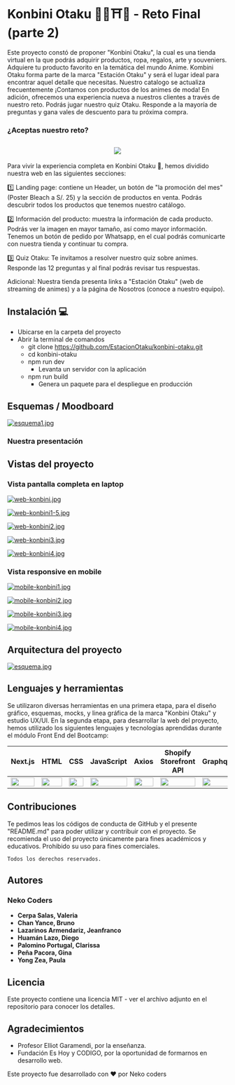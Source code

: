 # Konbini Otaku 💬🛒⛩️🎌 - Reto Final (parte 2)

Este proyecto constó de proponer "Konbini Otaku", la cual es una tienda virtual en la que podrás adquirir productos, ropa, regalos, arte y souveniers. Adquiere tu producto favorito en la temática del mundo Anime. Kombini Otaku forma parte de la marca "Estación Otaku" y será el lugar ideal para encontrar aquel detalle que necesitas. Nuestro catalogo se actualiza frecuentemente ¡Contamos con productos de los animes de moda! En adición, ofrecemos una experiencia nueva a nuestros clientes a través de nuestro reto. Podrás jugar nuestro quiz Otaku. Responde a la mayoría de preguntas y gana vales de descuento para tu próxima compra.

### ¿Aceptas nuestro reto?

<h2 align="center"> <img src="https://i.postimg.cc/QM4tjzT9/logo-konbini.jpg)](https://postimg.cc/HJMH2B3d"></h2>

Para vivir la experiencia completa en Konbini Otaku 🛒, hemos dividido nuestra web en las siguientes secciones:

1️⃣ Landing page: contiene un Header, un botón de "la promoción del mes" (Poster Bleach a S/. 25) y la sección de productos en venta. Podrás descubrir todos los productos que tenemos nuestro catálogo.

2️⃣ Información del producto: muestra la información de cada producto. Podrás ver la imagen en mayor tamaño, así como mayor información. Tenemos un botón de pedido por Whatsapp, en el cual podrás comunicarte con nuestra tienda y continuar tu compra.

3️⃣ Quiz Otaku: Te invitamos a resolver nuestro quiz sobre animes. Responde las 12 preguntas y al final podrás revisar tus respuestas.

Adicional: Nuestra tienda presenta links a "Estación Otaku" (web de streaming de animes) y a la página de Nosotros (conoce a nuestro equipo).

## Instalación 💻
- Ubicarse en la carpeta del proyecto
- Abrir la terminal de comandos
  - git clone https://github.com/EstacionOtaku/konbini-otaku.git
  - cd konbini-otaku
  - npm run dev
    - Levanta un servidor con la aplicación
  - npm run build
    - Genera un paquete para el despliegue en producción
     
## Esquemas / Moodboard
      
[![esquema1.jpg](https://i.postimg.cc/Y9PjW1WS/esquema1.jpg)](https://postimg.cc/tZhX0nD0)
           
### Nuestra presentación



## Vistas del proyecto

### Vista pantalla completa en laptop
         
[![web-konbini.jpg](https://i.postimg.cc/j2ZcnVg5/web-konbini.jpg)](https://postimg.cc/300mzqH5)

[![web-konbini1-5.jpg](https://i.postimg.cc/DwwsN5QK/web-konbini1-5.jpg)](https://postimg.cc/SJHJ26tZ)
          
[![web-konbini2.jpg](https://i.postimg.cc/zvkbtRVB/web-konbini2.jpg)](https://postimg.cc/K3R84j7S)
      
[![web-konbini3.jpg](https://i.postimg.cc/kXwMGj7p/web-konbini3.jpg)](https://postimg.cc/nCjfwGj4)
         
[![web-konbini4.jpg](https://i.postimg.cc/Hx4DKxxh/web-konbini4.jpg)](https://postimg.cc/LYXbgmjt)
       
### Vista responsive en mobile
    
[![mobile-konbini1.jpg](https://i.postimg.cc/pVCMJp39/mobile-konbini1.jpg)](https://postimg.cc/vD4KQHYM)
        
[![mobile-konbini2.jpg](https://i.postimg.cc/XNQtytyd/mobile-konbini2.jpg)](https://postimg.cc/PNvSg3y5)
        
[![mobile-konbini3.jpg](https://i.postimg.cc/25v59BtD/mobile-konbini3.jpg)](https://postimg.cc/4KfZmnZL)
      
[![mobile-konbini4.jpg](https://i.postimg.cc/gjyRCTBG/mobile-konbini4.jpg)](https://postimg.cc/vxBc93sK)
      
## Arquitectura del proyecto
      
[![esquema.jpg](https://i.postimg.cc/GhX38Pnn/esquema.jpg)](https://postimg.cc/zVRY4gfx)
                 
## Lenguajes y herramientas
Se utilizaron diversas herramientas en una primera etapa, para el diseño gráfico, esquemas, mocks, y linea gráfica de la marca "Konbini Otaku" y estudio UX/UI.
En la segunda etapa, para desarrollar la web del proyecto, hemos utilizado los siguientes lenguajes y tecnologías aprendidas durante el módulo Front End del Bootcamp:

<table>
    <thead>
      <tr>
        <th>Next.js</th>
        <th>HTML</th>
        <th>CSS</th>
        <th>JavaScript</th>
        <th>Axios</th>
        <th>Shopify Storefront API</th>
        <th>Graphql</th>
        <th>React Icons</th>   
        <th>Tailwind CSS</th>   
        <th>Figma</th>
        <th>Photoshop</th>
        <th>Nano ID</th>     
      </tr>
    </thead>
    <tbody>
      <tr>
        <td>
          <img src="https://encrypted-tbn0.gstatic.com/images?q=tbn:ANd9GcTKwA9TLFYITFJKMFqenvcFPqVtd4z-yyjkVV8FRVx1wXLWku2sSqFyYVQ5lwtmxtxJGFk&usqp=CAU" width="100%" />
        </td>
        <td>
          <img src="https://i.postimg.cc/rF6WrLjr/html.png" width="100%" />
        </td>
        <td>
          <img src="https://upload.wikimedia.org/wikipedia/commons/thumb/d/d5/CSS3_logo_and_wordmark.svg/544px-CSS3_logo_and_wordmark.svg.png" width="100%" />
        </td>
        <td>
          <img
            src="https://eduliticas.com/wp-content/uploads/2018/01/Javascript-shield.png" width="100%" />
        </td>         
        <td>
          <img
            src="https://www.carepredict.com/wp-content/uploads/2020/06/Axios-logo.png" width="100%" />
        </td>
        <td>
          <img
            src="https://cdn.shopify.com/assets/images/logos/shopify-bag.png" width="100%" />
        </td>
        <td>
          <img
            src="https://www.returngis.net/wp-content/uploads/2019/08/graphql-logo.png" width="100%" />
        </td>
        <td>
          <img            src="https://camo.githubusercontent.com/48d099290b4cb2d7937bcd96e8497cf1845b54a810a6432c70cf944b60b40c77/68747470733a2f2f7261776769742e636f6d2f676f72616e67616a69632f72656163742d69636f6e732f6d61737465722f72656163742d69636f6e732e737667" width="100%" />
        </td>    
        <td>
          <img
            src="https://upload.wikimedia.org/wikipedia/commons/thumb/d/d5/Tailwind_CSS_Logo.svg/2048px-Tailwind_CSS_Logo.svg.png" width="100%" />
        </td>       
        <td>
          <img src="https://cdn.iconscout.com/icon/free/png-256/figma-3628771-3030133.png" width="100%" />
        </td>
        <td>
          <img src="https://logodix.com/logo/1074347.png" width="100%" />
        </td> 
        <td>
          <img src="https://i.postimg.cc/KzQYK9jL/nano-id.jpg" width="100%" />
        </td>     
      </tr>
    </tbody>
</table>

## Contribuciones

Te pedimos leas los códigos de conducta de GitHub y el presente "README.md" para poder utilizar y contribuir con el proyecto. Se recomienda el uso del proyecto únicamente para fines académicos y educativos. Prohibido su uso para fines comerciales.
  
```
Todos los derechos reservados.
```
  
## Autores
### Neko Coders

- **Cerpa Salas, Valeria**
- **Chan Yance, Bruno**
- **Lazarinos Armendariz, Jeanfranco**
- **Huamán Lazo, Diego**
- **Palomino Portugal, Clarissa**
- **Peña Pacora, Gina**
- **Yong Zea, Paula**

## Licencia

Este proyecto contiene una licencia MIT - ver el archivo adjunto en el repositorio para conocer los detalles.

## Agradecimientos

- Profesor Elliot Garamendi, por la enseñanza. 
- Fundación Es Hoy y CODIGO, por la oportunidad de formarnos en desarrollo web.
   
Este proyecto fue desarrollado con ❤️ por Neko coders
